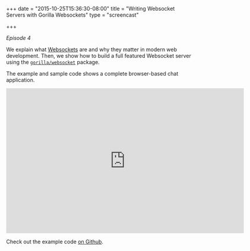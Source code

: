+++
date = "2015-10-25T15:36:30-08:00"
title = "Writing Websocket Servers with Gorilla Websockets"
type = "screencast"

+++

_Episode 4_

We explain what [Websockets](https://en.wikipedia.org/wiki/WebSocket) are and why they matter
in modern web development. Then, we show how to build a full featured Websocket server
using the [`gorilla/websocket`](https://godoc.org/github.com/gorilla/websocket) package.

The example and sample code shows a complete browser-based chat application.
<!--more-->

<iframe
  class="ytplayer"
  type="text/html"
  width="640"
  height="390"
  src="http://www.youtube.com/embed/DJiOrGRsIKo?autoplay=0&origin=http://example.com"
  frameborder="0"
></iframe>

Check out the example code [on Github](https://github.com/arschles/go-in-5-minutes/tree/master/episode4).
